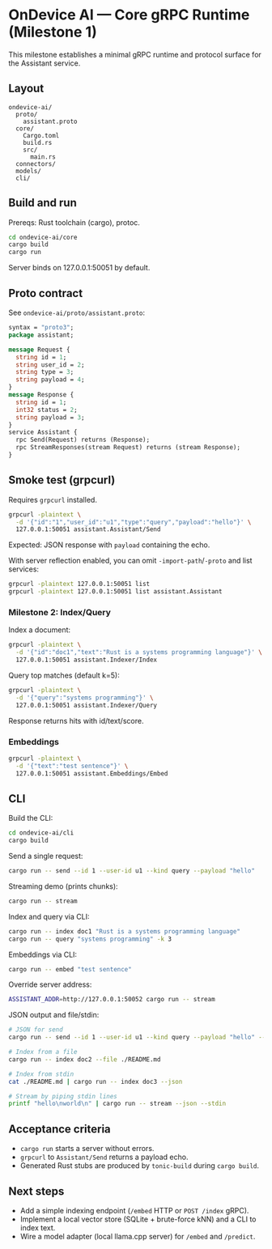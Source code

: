 # OnDevice AI — Core gRPC Runtime (Milestone 1)

This milestone establishes a minimal gRPC runtime and protocol surface for the Assistant service.

## Layout

```
ondevice-ai/
  proto/
    assistant.proto
  core/
    Cargo.toml
    build.rs
    src/
      main.rs
  connectors/
  models/
  cli/
```

## Build and run

Prereqs: Rust toolchain (cargo), protoc.

```bash
cd ondevice-ai/core
cargo build
cargo run
```

Server binds on 127.0.0.1:50051 by default.

## Proto contract

See `ondevice-ai/proto/assistant.proto`:

```proto
syntax = "proto3";
package assistant;

message Request {
  string id = 1;
  string user_id = 2;
  string type = 3;
  string payload = 4;
}
message Response {
  string id = 1;
  int32 status = 2;
  string payload = 3;
}
service Assistant {
  rpc Send(Request) returns (Response);
  rpc StreamResponses(stream Request) returns (stream Response);
}
```

## Smoke test (grpcurl)

Requires `grpcurl` installed.

```bash
grpcurl -plaintext \
  -d '{"id":"1","user_id":"u1","type":"query","payload":"hello"}' \
  127.0.0.1:50051 assistant.Assistant/Send
```

Expected: JSON response with `payload` containing the echo.

With server reflection enabled, you can omit `-import-path`/`-proto` and list services:

```bash
grpcurl -plaintext 127.0.0.1:50051 list
grpcurl -plaintext 127.0.0.1:50051 list assistant.Assistant
```

### Milestone 2: Index/Query

Index a document:

```bash
grpcurl -plaintext \
  -d '{"id":"doc1","text":"Rust is a systems programming language"}' \
  127.0.0.1:50051 assistant.Indexer/Index
```

Query top matches (default k=5):

```bash
grpcurl -plaintext \
  -d '{"query":"systems programming"}' \
  127.0.0.1:50051 assistant.Indexer/Query
```

Response returns hits with id/text/score.

### Embeddings

```bash
grpcurl -plaintext \
  -d '{"text":"test sentence"}' \
  127.0.0.1:50051 assistant.Embeddings/Embed
```

## CLI

Build the CLI:

```bash
cd ondevice-ai/cli
cargo build
```

Send a single request:

```bash
cargo run -- send --id 1 --user-id u1 --kind query --payload "hello"
```

Streaming demo (prints chunks):

```bash
cargo run -- stream
```

Index and query via CLI:

```bash
cargo run -- index doc1 "Rust is a systems programming language"
cargo run -- query "systems programming" -k 3
```

Embeddings via CLI:

```bash
cargo run -- embed "test sentence"
```

Override server address:

```bash
ASSISTANT_ADDR=http://127.0.0.1:50052 cargo run -- stream
```

JSON output and file/stdin:

```bash
# JSON for send
cargo run -- send --id 1 --user-id u1 --kind query --payload "hello" --json

# Index from a file
cargo run -- index doc2 --file ./README.md

# Index from stdin
cat ./README.md | cargo run -- index doc3 --json

# Stream by piping stdin lines
printf "hello\nworld\n" | cargo run -- stream --json --stdin
```

## Acceptance criteria

- `cargo run` starts a server without errors.
- `grpcurl` to `Assistant/Send` returns a payload echo.
- Generated Rust stubs are produced by `tonic-build` during `cargo build`.

## Next steps

- Add a simple indexing endpoint (`/embed` HTTP or `POST /index` gRPC).
- Implement a local vector store (SQLite + brute-force kNN) and a CLI to index text.
- Wire a model adapter (local llama.cpp server) for `/embed` and `/predict`.
